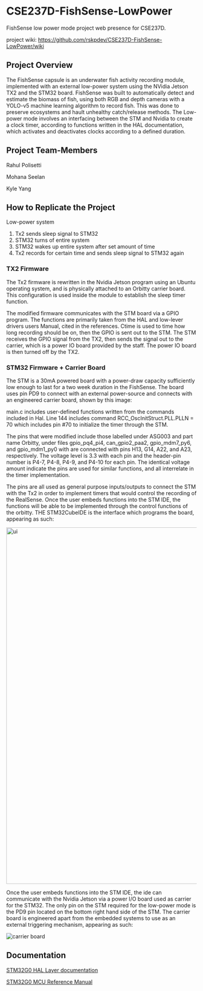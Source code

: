 # CSE237D-FishSense-LowPower
FishSense low power mode project web presence for CSE237D.

project wiki: https://github.com/rskpdev/CSE237D-FishSense-LowPower/wiki

## Project Overview
The FishSense capsule is an underwater fish activity recording module, implemented with an external low-power system using the NVidia Jetson TX2 and the STM32 board. FishSense was built to automatically detect and estimate the biomass of fish, using both RGB and depth cameras with a YOLO-v5 machine learning algorithm to record fish. This was done to preserve ecosystems and hault unhealthy catch/release methods. The Low-power mode involves an interfacing between the STM and Nvidia to create a clock timer, according to functions written in the HAL documentation, which activates and deactivates clocks according to a defined duration.

## Project Team-Members
Rahul Polisetti

Mohana Seelan

Kyle Yang

## How to Replicate the Project
Low-power system
1. Tx2 sends sleep signal to STM32
2. STM32 turns of entire system
3. STM32 wakes up entire system after set amount of time
4. Tx2 records for certain time and sends sleep signal to STM32 again

### TX2 Firmware

The Tx2 firmware is rewritten in the Nvidia Jetson program using an Ubuntu operating system, and is physically attached to an Orbitty carrier board. This configuration is used inside the module to establish the sleep timer function. 

The modified firmware communicates with the STM board via a GPIO program. The functions are primarily taken from the HAL and low-lever drivers users Manual, cited in the references. Ctime is used to time how long recording should be on, then the GPIO is sent out to the STM. The STM receives the GPIO signal from the TX2, then sends the signal out to the carrier, which is a power IO board provided by the staff. The power IO board is then turned off by the TX2.

### STM32 Firmware + Carrier Board
The STM is a 30mA powered board with a power-draw capacity sufficiently low enough to last for a two week duration in the FishSense. The board uses pin PD9 to connect with an external power-source and connects with an engineered carrier board, shown by this image:

main.c includes user-defined functions written from the commands included in Hal. Line 144 includes command RCC_OscInitStruct.PLL.PLLN = 70 which includes pin #70 to initialize the timer through the STM. 

The pins that were modified include those labelled under ASG003 and part name Orbitty, under files gpio_pq4_pi4, can_gpio2_paa2, gpio_mdm7_py6, and gpio_mdm1_py0 with are connected with pins H13, G14, A22, and A23, respectively. The voltage level is 3.3 with each pin and the header-pin number is P4-7, P4-8, P4-9, and P4-10 for each pin. The identical voltage amount indicate the pins are used for similar functions, and all interrelate in the timer implementation. 

The pins are all used as general purpose inputs/outputs to connect the STM with the Tx2 in order to implement timers that would control the recording of the RealSense. Once the user embeds functions into the STM IDE, the functions will be able to be implemented through the control functions of the orbitty. THE STM32CubeIDE is the interface which programs the board, appearing as such:

<img width="941" alt="ui" src="https://user-images.githubusercontent.com/89044922/172065193-1b86f4bb-f8b0-434a-b26e-b4110fa0a410.png">

Once the user embeds functions into the STM IDE, the ide can communicate with the Nvidia Jetson via a power I/O board used as carrier for the STM32. The only pin on the STM required for the low-power mode is the PD9 pin located on the bottom right hand side of the STM. The carrier board is engineered apart from the embedded systems to use as an external triggering mechanism, appearing as such:

![carrier board](https://user-images.githubusercontent.com/89044922/172065489-e6f3a171-dc7d-4608-b327-f5b894a4790f.png)


## Documentation
[STM32G0 HAL Layer documentation](https://drive.google.com/file/d/1hcKkOyquUUFsUSfPGr3paL8llkbvs7I4/view?usp=sharing)

[STM32G0 MCU Reference Manual](https://drive.google.com/file/d/1D-xi0UJZoFb36BAIgmKhAljadXhTq_ri/view?usp=sharing)




